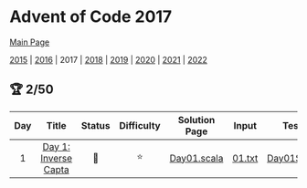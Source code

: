 

# Advent of Code 2017

[Main Page](https://adventofcode.com/2017)

[2015](/src/main/scala/advent_of_scala/2015/README.md) | [2016](/src/main/scala/advent_of_scala/2016/README.md) | 2017 | [2018](/src/main/scala/advent_of_scala/2018/README.md) | [2019](/src/main/scala/advent_of_scala/2019/README.md) | [2020](/src/main/scala/advent_of_scala/2020/README.md) | [2021](/src/main/scala/advent_of_scala/2021/README.md) | [2022](/src/main/scala/advent_of_scala/2022/README.md)

## :trophy: 2/50


| Day | Title | Status | Difficulty | Solution Page | Input | Test Page | Answer | Tags | 
| :---: | :------: | :---: | :---: | :---: | :---: | :---: | :---: | :---: |
| 1 | [Day 1: Inverse Capta](https://adventofcode.com/2017/day/1) | :1st_place_medal: | :star:  | [Day01.scala](/src/main/scala/advent_of_scala/2017/Day01.scala) | [01.txt](/src/main/resources/inputs/2017/01.txt) | [Day01Suite.scala](/src/test/scala/advent_of_scala/2017/Day01Suite.scala) | (1089, 1156) | linked-list |
